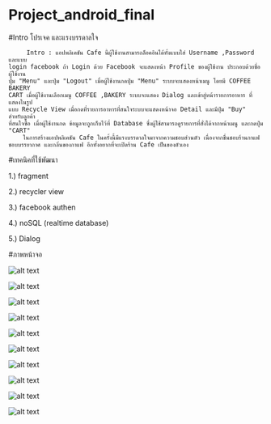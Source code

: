 # Project_android_final


#Intro โปรเจค และแรงบรรดาลใจ

         Intro : แอปพลิเคชัน Cafe นี้ผู้ใช้งานสามารถล็อคอินได้ทั้งแบบใส่ Username ,Password และแบบ       
    login facebook ถ้า Login ด้วย Facebook จะแสดงหน้า Profile ของผู้ใช้งาน ประกอบด้วยชื่อผู้ใช้งาน    
    ปุ่ม "Menu" และปุ่ม "Logout" เมื่อผู้ใช้งานกดปุ่ม "Menu" ระบบจะแสดงหน้าเมนู โดยมี COFFEE BAKERY   
    CART เมื่อผู้ใช้งานเลือกเมนู COFFEE ,BAKERY ระบบจะแสดง Dialog และเข้าสู่หน้ารายการอาหาร ที่แสดงในรูป 
    แบบ Recycle View เมื่อกดที่รายการอาหารที่สนใจระบบจะแสดงหน้าจอ Detail และมีปุ่ม "Buy" สำหรับลูกค้า 
    ที่สนใจซื้อ เมื่อผู้ใช้งานกด ข้อมูลจะถูกเก็บไว้ที่ Database ซึ่งผู้ใช้สามารถดูรายการที่สั่งได้จากหน้าเมนู และกดปุ่ม "CART"
        ในการสร้างแอปพลิเคชัน Cafe ในครั้งนี้มีแรงบรรดาลใจมาจากความชอบส่วนตัว เนื่องจากชื่นชอบร้านกาแฟ 
    ชอบบรรยากาศ และกลิ่นของกาแฟ อีกทั้งอยากที่จะเปิดร้าน Cafe เป็นของตัวเอง 


#เทคนิคที่ใช้พัฒนา

1.) fragment

2.) recycler view 

3.) facebook authen

4.) noSQL (realtime database)

5.) Dialog

#ภาพหน้าจอ

![alt text](https://i.postimg.cc/1th3T8HQ/Login.jpg)

![alt text](https://i.postimg.cc/KzP8ymqg/Profile.jpg)

![alt text](https://i.postimg.cc/K8WzPq34/Menu.jpg)

![alt text](https://i.postimg.cc/T2jpzJFH/Dialog.jpg)

![alt text](https://i.postimg.cc/8CrCtRL4/Recycle-View.jpg)

![alt text](https://i.postimg.cc/159fsNZR/Detail.jpg)

![alt text](https://i.postimg.cc/hPphjPSL/Dialog2.jpg)

![alt text](https://i.postimg.cc/642xPV3g/Recycle-View2.jpg)

![alt text](https://i.postimg.cc/Dw00bkZt/Detail2.jpg)

![alt text](https://i.postimg.cc/SR4jXn2r/AddData.jpg)
